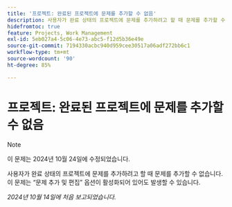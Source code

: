 ```yaml
---
title: '프로젝트: 완료된 프로젝트에 문제를 추가할 수 없음'
description: 사용자가 완료 상태의 프로젝트에 문제를 추가하려고 할 때 문제를 추가할 수 없습니다. 이 문제는 문제 추가 및 편집 옵션이 활성화된 경우에도 발생할 수 있습니다.
hidefromtoc: true
feature: Projects, Work Management
exl-id: 5eb027a4-5c06-4e73-abc5-f12d5b36e49e
source-git-commit: 7194330acbc940d959cee30517a06adf272bb6c1
workflow-type: tm+mt
source-wordcount: '90'
ht-degree: 85%

---
```


# 프로젝트: 완료된 프로젝트에 문제를 추가할 수 없음

>[!NOTE]
>
>이 문제는 2024년 10월 24일에 수정되었습니다.

사용자가 완료 상태의 프로젝트에 문제를 추가하려고 할 때 문제를 추가할 수 없습니다. 이 문제는 “문제 추가 및 편집” 옵션이 활성화되어 있어도 발생할 수 있습니다.

_2024년 10월 14일에 처음 보고되었습니다._
